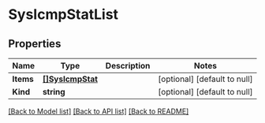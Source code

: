 # SysIcmpStatList

## Properties
Name | Type | Description | Notes
------------ | ------------- | ------------- | -------------
**Items** | [**[]SysIcmpStat**](sys_icmpStat.md) |  | [optional] [default to null]
**Kind** | **string** |  | [optional] [default to null]

[[Back to Model list]](../README.md#documentation-for-models) [[Back to API list]](../README.md#documentation-for-api-endpoints) [[Back to README]](../README.md)


